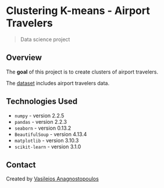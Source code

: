 # Clustering K-means - Airport Travelers

> Data science project


## Overview
The **goal** of this project is to create clusters of airport travelers.

The [dataset](https://www.kaggle.com/datasets/teejmahal20/airline-passenger-satisfaction) includes airport travelers data.

## Technologies Used
- `numpy` - version 2.2.5
- `pandas` - version 2.2.3
- `seaborn` - version 0.13.2
- `BeautifulSoup` - version 4.13.4
- `matplotlib` - version 3.10.3
- `scikit-learn` - version 3.1.0

## Contact
Created by [Vasileios Anagnostopoulos](https://www.linkedin.com/in/vasileios-anagnostopoulos-840596151/)


